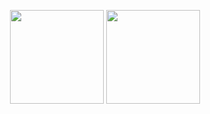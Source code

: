 <p align="center">
<img height="150px" src="https://github-readme-stats.vercel.app/api?username=sandrolek&title_color=81A1C1&icon_color=81A1C1&text_color=333&bg_color=ffffff&show_icons=true&count_private=true&hide=issues" />
<img height="150px" src="https://github-readme-stats.vercel.app/api/top-langs/?username=sandrolek&layout=compact&title_color=81A1C1&bg_color=ffffff" />
</p>
